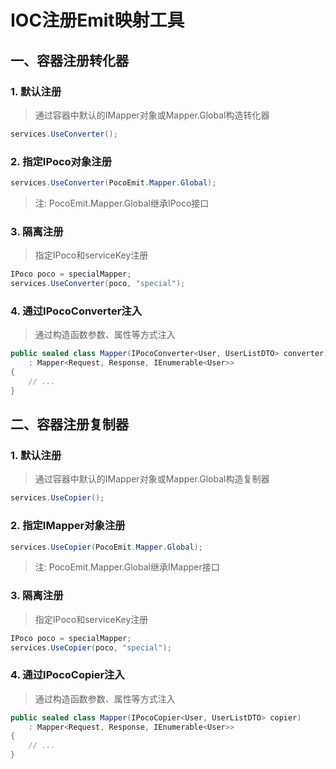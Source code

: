 # IOC注册Emit映射工具

## 一、容器注册转化器
### 1. 默认注册
>通过容器中默认的IMapper对象或Mapper.Global构造转化器

~~~csharp
services.UseConverter();
~~~

### 2. 指定IPoco对象注册
~~~csharp
services.UseConverter(PocoEmit.Mapper.Global);
~~~

>注: PocoEmit.Mapper.Global继承IPoco接口

### 3. 隔离注册
>指定IPoco和serviceKey注册

~~~csharp
IPoco poco = specialMapper;
services.UseConverter(poco, "special");
~~~

### 4. 通过IPocoConverter注入
>通过构造函数参数、属性等方式注入
~~~csharp
public sealed class Mapper(IPocoConverter<User, UserListDTO> converter)
    : Mapper<Request, Response, IEnumerable<User>>
{
    // ...
}
~~~

## 二、容器注册复制器
### 1. 默认注册
>通过容器中默认的IMapper对象或Mapper.Global构造复制器

~~~csharp
services.UseCopier();
~~~

### 2. 指定IMapper对象注册
~~~csharp
services.UseCopier(PocoEmit.Mapper.Global);
~~~

>注: PocoEmit.Mapper.Global继承IMapper接口

### 3. 隔离注册
>指定IPoco和serviceKey注册

~~~csharp
IPoco poco = specialMapper;
services.UseCopier(poco, "special");
~~~

### 4. 通过IPocoCopier注入
>通过构造函数参数、属性等方式注入
~~~csharp
public sealed class Mapper(IPocoCopier<User, UserListDTO> copier)
    : Mapper<Request, Response, IEnumerable<User>>
{
    // ...
}
~~~